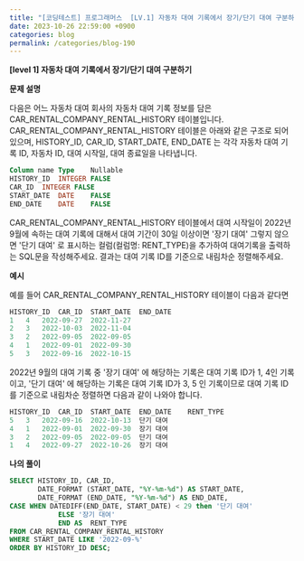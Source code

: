 ```yaml
---
title: "[코딩테스트] 프로그래머스  [LV.1] 자동차 대여 기록에서 장기/단기 대여 구분하기- sql"
date: 2023-10-26 22:59:00 +0900
categories: blog
permalink: /categories/blog-190
---
```



**[level 1] 자동차 대여 기록에서 장기/단기 대여 구분하기**



**문제 설명**

다음은 어느 자동차 대여 회사의 자동차 대여 기록 정보를 담은 CAR_RENTAL_COMPANY_RENTAL_HISTORY 테이블입니다. CAR_RENTAL_COMPANY_RENTAL_HISTORY 테이블은 아래와 같은 구조로 되어있으며, HISTORY_ID, CAR_ID, START_DATE, END_DATE 는 각각 자동차 대여 기록 ID, 자동차 ID, 대여 시작일, 대여 종료일을 나타냅니다.

```sql
Column name	Type	Nullable
HISTORY_ID	INTEGER	FALSE
CAR_ID	INTEGER	FALSE
START_DATE	DATE	FALSE
END_DATE	DATE	FALSE
```

CAR_RENTAL_COMPANY_RENTAL_HISTORY 테이블에서 대여 시작일이 2022년 9월에 속하는 대여 기록에 대해서 대여 기간이 30일 이상이면 '장기 대여' 그렇지 않으면 '단기 대여' 로 표시하는 컬럼(컬럼명: RENT_TYPE)을 추가하여 대여기록을 출력하는 SQL문을 작성해주세요. 결과는 대여 기록 ID를 기준으로 내림차순 정렬해주세요.




**예시**

예를 들어 CAR_RENTAL_COMPANY_RENTAL_HISTORY 테이블이 다음과 같다면

```sql
HISTORY_ID	CAR_ID	START_DATE	END_DATE
1	4	2022-09-27	2022-11-27
2	3	2022-10-03	2022-11-04
3	2	2022-09-05	2022-09-05
4	1	2022-09-01	2022-09-30
5	3	2022-09-16	2022-10-15
```

2022년 9월의 대여 기록 중 '장기 대여' 에 해당하는 기록은 대여 기록 ID가 1, 4인 기록이고, '단기 대여' 에 해당하는 기록은 대여 기록 ID가 3, 5 인 기록이므로 대여 기록 ID를 기준으로 내림차순 정렬하면 다음과 같이 나와야 합니다.

```sql
HISTORY_ID	CAR_ID	START_DATE	END_DATE	RENT_TYPE
5	3	2022-09-16	2022-10-13	단기 대여
4	1	2022-09-01	2022-09-30	장기 대여
3	2	2022-09-05	2022-09-05	단기 대여
1	4	2022-09-27	2022-10-26	장기 대여
```



**나의 풀이**

```sql
SELECT HISTORY_ID, CAR_ID, 
	   DATE_FORMAT (START_DATE, "%Y-%m-%d") AS START_DATE, 
	   DATE_FORMAT (END_DATE, "%Y-%m-%d") AS END_DATE,
CASE WHEN DATEDIFF(END_DATE, START_DATE) < 29 then '단기 대여' 
            ELSE '장기 대여' 
            END AS  RENT_TYPE
FROM CAR_RENTAL_COMPANY_RENTAL_HISTORY
WHERE START_DATE LIKE '2022-09-%'
ORDER BY HISTORY_ID DESC;
```


